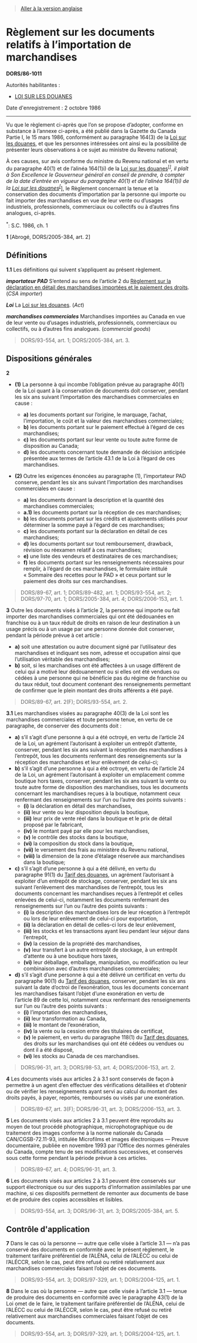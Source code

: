 > [Aller à la version anglaise](/en/Regulations/Statutory%20Orders%20and%20Regulations/86/1011.md)

# Règlement sur les documents relatifs à l’importation de marchandises

**DORS/86-1011**

Autorités habilitantes : 
- [LOI SUR LES DOUANES](/fr/Lois/Lois%20du%20Canada/1985/ch.%201%20(2e%20suppl.).md)

Date d'enregistrement : 2 octobre 1986

----------

Vu que le règlement ci-après que l’on se propose d’adopter, conforme en substance à l’annexe ci-après, a été publié dans la Gazette du Canada Partie I, le 15 mars 1986, conformément au paragraphe 164(3) de la [Loi sur les douanes](/fr/Lois/Lois%20du%20Canada/1985/ch.%201%20(2e%20suppl.).md), et que les personnes intéressées ont ainsi eu la possibilité de présenter leurs observations à ce sujet au ministre du Revenu national;

À ces causes, sur avis conforme du ministre du Revenu national et en vertu du paragraphe 40(1) et de l’alinéa 164(1)i) de la [Loi sur les douanes](/fr/Lois/Lois%20du%20Canada/1985/ch.%201%20(2e%20suppl.).md)<sup><a href='#nbp_1f'>[*]</a></sup>, il plaît à Son Excellence le Gouverneur général en conseil de prendre, à compter de la date d’entrée en vigueur du paragraphe 40(1) et de l’alinéa 164(1)i) de la [Loi sur les douanes](/fr/Lois/Lois%20du%20Canada/1985/ch.%201%20(2e%20suppl.).md)<sup><a href='#nbp_1f'>[*]</a></sup>, le Règlement concernant la tenue et la conservation des documents d’importation par la personne qui importe ou fait importer des marchandises en vue de leur vente ou d’usages industriels, professionnels, commerciaux ou collectifs ou à d’autres fins analogues, ci-après.

<a name='nbp_1f'><sup>*</sup></a>: S.C. 1986, ch. 1<br />



**1** [Abrogé, DORS/2005-384, art. 2]




## Définitions


**1.1** Les définitions qui suivent s’appliquent au présent règlement.

***importateur PAD*** S’entend au sens de l’article 2 du [Règlement sur la déclaration en détail des marchandises importées et le paiement des droits](/fr/Règlements/Décrets,%20ordonnances%20et%20règlements%20statutaires/86/1062.md). (*CSA importer*)

***Loi*** La [Loi sur les douanes](/fr/Lois/Lois%20du%20Canada/1985/ch.%201%20(2e%20suppl.).md). (*Act*)

***marchandises commerciales*** Marchandises importées au Canada en vue de leur vente ou d’usages industriels, professionnels, commerciaux ou collectifs, ou à d’autres fins analogues. (*commercial goods*)
> DORS/93-554, art. 1; DORS/2005-384, art. 3.





## Dispositions générales


**2** 

- **(1)** La personne à qui incombe l’obligation prévue au paragraphe 40(1) de la Loi quant à la conservation de documents doit conserver, pendant les six ans suivant l’importation des marchandises commerciales en cause :
	- **a)** les documents portant sur l’origine, le marquage, l’achat, l’importation, le coût et la valeur des marchandises commerciales;
	- **b)** les documents portant sur le paiement effectué à l’égard de ces marchandises;
	- **c)** les documents portant sur leur vente ou toute autre forme de disposition au Canada;
	- **d)** les documents concernant toute demande de décision anticipée présentée aux termes de l’article 43.1 de la Loi à l’égard de ces marchandises.

- **(2)** Outre les exigences énoncées au paragraphe (1), l’importateur PAD conserve, pendant les six ans suivant l’importation des marchandises commerciales en cause :
	- **a)** les documents donnant la description et la quantité des marchandises commerciales;
	- **a.1)** les documents portant sur la réception de ces marchandises;
	- **b)** les documents portant sur les crédits et ajustements utilisés pour déterminer la somme payé à l’égard de ces marchandises;
	- **c)** les documents portant sur la déclaration en détail de ces marchandises;
	- **d)** les documents portant sur tout remboursement, drawback, révision ou réexamen relatif à ces marchandises;
	- **e)** une liste des vendeurs et destinataires de ces marchandises;
	- **f)** les documents portant sur les renseignements nécessaires pour remplir, à l’égard de ces marchandises, le formulaire intitulé « Sommaire des recettes pour le PAD » et ceux portant sur le paiement des droits sur ces marchandises.
> DORS/89-67, art. 1; DORS/89-482, art. 1; DORS/93-554, art. 2; DORS/97-70, art. 1; DORS/2005-384, art. 4; DORS/2006-153, art. 1.




**3** Outre les documents visés à l’article 2, la personne qui importe ou fait importer des marchandises commerciales qui ont été dédouanées en franchise ou à un taux réduit de droits en raison de leur destination à un usage précis ou à un usage par une personne donnée doit conserver, pendant la période prévue à cet article :
- **a)** soit une attestation ou autre document signé par l’utilisateur des marchandises et indiquant ses nom, adresse et occupation ainsi que l’utilisation véritable des marchandises;
- **b)** soit, si les marchandises ont été affectées à un usage différent de celui qui a motivé leur dédouanement ou si elles ont été vendues ou cédées à une personne qui ne bénéficie pas du régime de franchise ou du taux réduit, tout document contenant des renseignements permettant de confirmer que le plein montant des droits afférents a été payé.
> DORS/89-67, art. 2(F); DORS/93-554, art. 2.




**3.1** Les marchandises visées au paragraphe 40(3) de la Loi sont les marchandises commerciales et toute personne tenue, en vertu de ce paragraphe, de conserver des documents doit :
- **a)** s’il s’agit d’une personne à qui a été octroyé, en vertu de l’article 24 de la Loi, un agrément l’autorisant à exploiter un entrepôt d’attente, conserver, pendant les six ans suivant la réception des marchandises à l’entrepôt, tous les documents renfermant des renseignements sur la réception des marchandises et leur enlèvement de celui-ci;
- **b)** s’il s’agit d’une personne à qui a été octroyé, en vertu de l’article 24 de la Loi, un agrément l’autorisant à exploiter un emplacement comme boutique hors taxes, conserver, pendant les six ans suivant la vente ou toute autre forme de disposition des marchandises, tous les documents concernant les marchandises reçues à la boutique, notamment ceux renfermant des renseignements sur l’un ou l’autre des points suivants :
	- **(i)** la déclaration en détail des marchandises,
	- **(ii)** leur vente ou leur disposition depuis la boutique,
	- **(iii)** leur prix de vente réel dans la boutique et le prix de détail proposé par le fabricant,
	- **(iv)** le montant payé par elle pour les marchandises,
	- **(v)** le contrôle des stocks dans la boutique,
	- **(vi)** la composition du stock dans la boutique,
	- **(vii)** le versement des frais au ministère du Revenu national,
	- **(viii)** la dimension de la zone d’étalage réservée aux marchandises dans la boutique;
- **c)** s’il s’agit d’une personne à qui a été délivré, en vertu du paragraphe 91(1) du [Tarif des douanes](/fr/Lois/Lois%20du%20Canada/1997/ch.%2036.md), un agrément l’autorisant à exploiter d’un entrepôt de stockage, conserver, pendant les six ans suivant l’enlèvement des marchandises de l’entrepôt, tous les documents concernant les marchandises reçues à l’entrepôt et celles enlevées de celui-ci, notamment les documents renfermant des renseignements sur l’un ou l’autre des points suivants :
	- **(i)** la description des marchandises lors de leur réception à l’entrepôt ou lors de leur enlèvement de celui-ci pour exportation,
	- **(ii)** la déclaration en détail de celles-ci lors de leur enlèvement,
	- **(iii)** les stocks et les transactions ayant lieu pendant leur séjour dans l’entrepôt,
	- **(iv)** la cession de la propriété des marchandises,
	- **(v)** leur transfert à un autre entrepôt de stockage, à un entrepôt d’attente ou à une boutique hors taxes,
	- **(vi)** leur déballage, emballage, manipulation, ou modification ou leur combinaison avec d’autres marchandises commerciales;
- **d)** s’il s’agit d’une personne à qui a été délivré un certificat en vertu du paragraphe 90(1) du [Tarif des douanes](/fr/Lois/Lois%20du%20Canada/1997/ch.%2036.md), conserver, pendant les six ans suivant la date d’octroi de l’exonération, tous les documents concernant les marchandises faisant l’objet d’une exonération en vertu de l’article 89 de cette loi, notamment ceux renfermant des renseignements sur l’un ou l’autre des points suivants :
	- **(i)** l’importation des marchandises,
	- **(ii)** leur transformation au Canada,
	- **(iii)** le montant de l’exonération,
	- **(iv)** la vente ou la cession entre des titulaires de certificat,
	- **(v)** le paiement, en vertu du paragraphe 118(1) du [Tarif des douanes](/fr/Lois/Lois%20du%20Canada/1997/ch.%2036.md), des droits sur les marchandises qui ont été cédées ou vendues ou dont il a été disposé,
	- **(vi)** les stocks au Canada de ces marchandises.
> DORS/96-31, art. 3; DORS/98-53, art. 4; DORS/2006-153, art. 2.




**4** Les documents visés aux articles 2 à 3.1 sont conservés de façon à permettre à un agent d’en effectuer des vérifications détaillées et d’obtenir ou de vérifier les renseignements ayant servi au calcul du montant des droits payés, à payer, reportés, remboursés ou visés par une exonération.
> DORS/89-67, art. 3(F); DORS/96-31, art. 3; DORS/2006-153, art. 3.




**5** Les documents visés aux articles 2 à 3.1 peuvent être reproduits au moyen de tout procédé photographique, microphotographique ou de traitement des images conforme à la norme nationale du Canada CAN/CGSB-72.11-93, intitulée Microfilms et images électroniques — Preuve documentaire, publiée en novembre 1993 par l’Office des normes générales du Canada, compte tenu de ses modifications successives, et conservés sous cette forme pendant la période prévue à ces articles.
> DORS/89-67, art. 4; DORS/96-31, art. 3.




**6** Les documents visés aux articles 2 à 3.1 peuvent être conservés sur support électronique ou sur des supports d’information assimilables par une machine, si ces dispositifs permettent de remonter aux documents de base et de produire des copies accessibles et lisibles.
> DORS/93-554, art. 3; DORS/96-31, art. 3; DORS/2005-384, art. 5.





## Contrôle d'application


**7** Dans le cas où la personne — autre que celle visée à l’article 3.1 — n’a pas conservé des documents en conformité avec le présent règlement, le traitement tarifaire préférentiel de l’ALÉNA, celui de l’ALÉCC ou celui de l’ALÉCCR, selon le cas, peut être refusé ou retiré relativement aux marchandises commerciales faisant l’objet de ces documents.
> DORS/93-554, art. 3; DORS/97-329, art. 1; DORS/2004-125, art. 1.




**8** Dans le cas où la personne — autre que celle visée à l’article 3.1 — tenue de produire des documents en conformité avec le paragraphe 43(1) de la Loi omet de le faire, le traitement tarifaire préférentiel de l’ALÉNA, celui de l’ALÉCC ou celui de l’ALÉCCR, selon le cas, peut être refusé ou retiré relativement aux marchandises commerciales faisant l’objet de ces documents.
> DORS/93-554, art. 3; DORS/97-329, art. 1; DORS/2004-125, art. 1.



